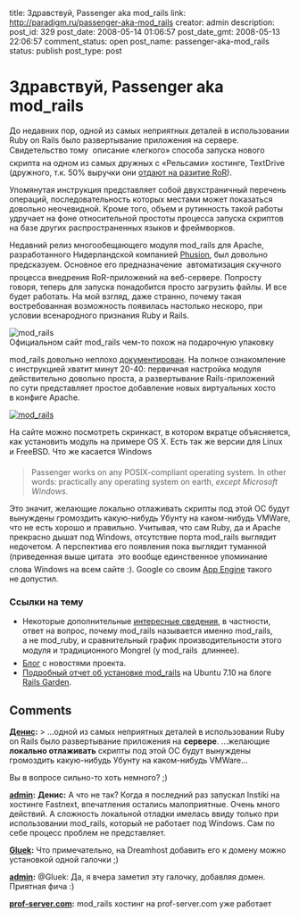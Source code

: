 title: Здравствуй, Passenger aka mod_rails
link: http://paradigm.ru/passenger-aka-mod_rails
creator: admin
description: 
post_id: 329
post_date: 2008-05-14 01:06:57
post_date_gmt: 2008-05-13 22:06:57
comment_status: open
post_name: passenger-aka-mod_rails
status: publish
post_type: post

# Здравствуй, Passenger aka mod_rails

До недавних пор, одной из самых неприятных деталей в использовании Ruby on Rails было развертывание приложения на сервере. Свидетельство тому  описание «легкого» способа запуска нового скрипта на одном из самых дружных с «Рельсами» хостинге, TextDrive (дружного, т.к. 50% выручки они [отдают на разитие RoR](http://b23.ru/pg2)).

Упомянутая инструкция представляет собой двухстраничный перечень операций, последовательность которых местами может показаться довольно неочевидной. Кроме того, объем и рутинность такой работы удручает на фоне относительной простоты процесса запуска скриптов на базе других распространенных языков и фреймворков.

Недавний релиз многообещающего модуля mod_rails для Apache, разработанного Нидерландской компанией [Phusion](http://www.phusion.nl/), был довольно предсказуем. Основное его предназначение  автоматизация скучного процесса внедрения RoR-приложений на веб-сервере. Попросту говоря, теперь для запуска понадобится просто загрузить файлы. И все будет работать. На мой взгляд, даже странно, почему такая востребованная возможность появилась настолько нескоро, при условии всенародного признания Ruby и Rails.

![mod_rails](/;-\)/2008/05/00mod_rails.png)  
Официальном сайт mod_rails чем-то похож на подарочную упаковку

mod_rails довольно неплохо [документирован](http://b23.ru/pgw). На полное ознакомление с инструкцией хватит минут 20-40: первичная настройка модуля действительно довольно проста, а развертывание Rails-приложений по сути представляет простое добавление новых виртуальных хосто в конфиге Apache.

[![mod_rails](/;-\)/2008/05/01testimonials.png)](http://b23.ru/pg1)

На сайте можно посмотреть скринкаст, в котором вкратце объясняется, как установить модуль на примере OS X. Есть так же верcии для Linux и FreeBSD. Что же касается Windows

> Passenger works on any POSIX-compliant operating system. In other words: practically any operating system on earth, _except Microsoft Windows_.

Это значит, желающие локально отлаживать скрипты под этой ОС будут вынуждены громоздить какую-нибудь Убунту на каком-нибудь VMWare, что не есть хорошо и правильно. Учитывая, что сам Ruby, да и Apache прекрасно дышат под Windows, отсутствие порта mod_rails выглядит недочетом. А перспектива его появления пока выглядит туманной (приведенная выше цитата  это вообще единственное упоминание слова Windows на всем сайте :). Google со своим [App Engine](/2008/04/08/google-app-engine-preview/) такого не допустил.

### Ссылки на тему

  * Некоторые дополнительные [интересные сведения](http://b23.ru/pgz), в частности, ответ на вопрос, почему mod_rails называется именно mod_rails, а не mod_ruby, и сравнительный график производительности этого модуля и традиционного Mongrel (у mod_rails  длиннее).
  * [Блог](http://blog.phusion.nl/) с новостями проекта.
  * [Подробный отчет об установке mod_rails](http://b23.ru/pg4) на Ubuntu 7.10 на блоге [Rails Garden](http://www.railsgarden.com/).

## Comments

**[Денис](#758 "2008-05-14 13:59:52"):** > ...одной из самых неприятных деталей в использовании Ruby on Rails было развертывание приложения на **сервере**. ...желающие **локально отлаживать** скрипты под этой ОС будут вынуждены громоздить какую-нибудь Убунту на каком-нибудь VMWare... 

Вы в вопросе сильно-то хоть немного? ;)

**[admin](#761 "2008-05-14 16:43:11"):** **Денис:** А что не так? Когда я последний раз запускал Instiki на хостинге Fastnext, впечатления остались малоприятные. Очень много действий. А сложность локальной отладки имелась ввиду только при использовании mod_rails, который не работает под Windows. Сам по себе процесс проблем не представляет.

**[Gluek](#785 "2008-05-20 20:53:24"):** Что примечательно, на Dreamhost добавить его к домену можно установкой одной галочки ;)

**[admin](#786 "2008-05-20 21:21:19"):** @Gluek: Да, я вчера заметил эту галочку, добавляя домен. Приятная фича :)

**[prof-server.com](#1308 "2008-07-07 23:13:19"):** mod_rails хостинг на prof-server.com уже работает


